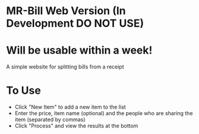 # MR-Bill Web Version (In Development DO NOT USE)
# Will be usable within a week!
A simple website for splitting bills from a receipt

# To Use
- Click "New Item" to add a new item to the list
- Enter the price, item name (optional) and the people who are sharing the item (separated by commas)
- Click "Process" and view the results at the bottom

